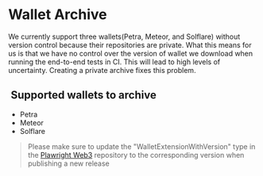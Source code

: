 # Wallet Archive

We currently support three wallets(Petra, Meteor, and Solflare) without version control because their repositories are private. What this means for us is that we have no control over the version of wallet we download when running the end-to-end tests in CI. This will lead to high levels of uncertainty. Creating a private archive fixes this problem.

##  Supported wallets to archive

- Petra
- Meteor
- Solflare

> Please make sure to update the "WalletExtensionWithVersion" type in the [Plawright Web3](https://github.com/TruFin-io/playwright-web3) repository to the corresponding version when publishing a new release
